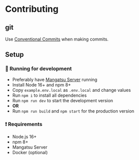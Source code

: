 # Contributing

## git

Use [Conventional Commits](https://www.conventionalcommits.org/en/v1.0.0/) when making commits.

## Setup

### 💨 Running for development

- Preferably have [Mangatsu Server](https://github.com/Mangatsu/server) running
- Install Node 16+ and npm 8+
- Copy `example.env.local` as `.env.local` and change values
- Run `npm i` to install all dependencies
- Run `npm run dev` to start the development version
- **OR**
- Run `npm run build` and `npm start` for the production version

### ❗ Requirements

- Node.js 16+
- npm 8+
- Mangatsu Server
- Docker (optional)
